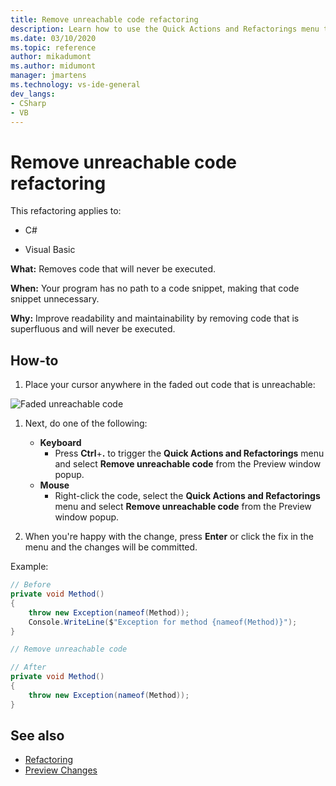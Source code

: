 ```yaml
---
title: Remove unreachable code refactoring
description: Learn how to use the Quick Actions and Refactorings menu to remove code that will never be executed.
ms.date: 03/10/2020
ms.topic: reference
author: mikadumont
ms.author: midumont
manager: jmartens
ms.technology: vs-ide-general
dev_langs:
- CSharp
- VB
---
```

# Remove unreachable code refactoring


This refactoring applies to:

- C#

- Visual Basic

**What:** Removes code that will never be executed.

**When:** Your program has no path to a code snippet, making that code snippet unnecessary.

**Why:** Improve readability and maintainability by removing code that is superfluous and will never be executed.

## How-to

1. Place your cursor anywhere in the faded out code that is unreachable:

![Faded unreachable code](media/unreachablecode-faded-cs.png)

1. Next, do one of the following:

   - **Keyboard**
      - Press **Ctrl**+**.** to trigger the **Quick Actions and Refactorings** menu and select **Remove unreachable code** from the Preview window popup.
   - **Mouse**
      - Right-click the code, select the **Quick Actions and Refactorings** menu and select **Remove unreachable code** from the Preview window popup.

1. When you're happy with the change, press **Enter** or click the fix in the menu and the changes will be committed.

Example:

```csharp
// Before
private void Method()
{
    throw new Exception(nameof(Method));
    Console.WriteLine($"Exception for method {nameof(Method)}");
}

// Remove unreachable code

// After
private void Method()
{
    throw new Exception(nameof(Method));
}
```

## See also

- [Refactoring](../refactoring-in-visual-studio.md)
- [Preview Changes](../../ide/preview-changes.md)

